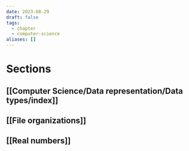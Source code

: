 ```yaml
---
date: 2023-08-29
draft: false
tags:
  - chapter
  - computer-science
aliases: []
---
```

# Sections

## [[Computer Science/Data representation/Data types/index]]
## [[File organizations]]
## [[Real numbers]]